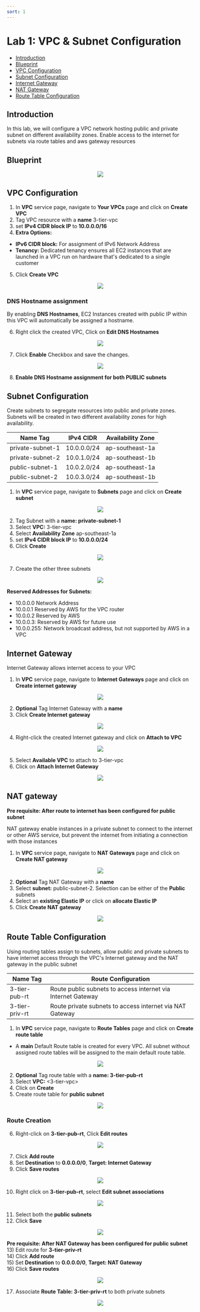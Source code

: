 ```yaml
---
sort: 1
---
```


# Lab 1: VPC & Subnet Configuration
- [Introduction](#introduction)
- [Blueprint](#blueprint)
- [VPC Configuration](#vpc-configuration)
- [Subnet Configuration](#subnet-configuration)
- [Internet Gateway](#internet-gateway)
- [NAT Gateway](#nat-gateway)
- [Route Table Configuration](#route-table-configuration)

## Introduction
In this lab, we will configure a VPC network hosting public and private subnet on different availability zones. Enable access to the internet for subnets via route tables and aws gateway resources


## Blueprint
<p align=center>
  <img src="blob/lab-1-vpc-subnet-arch.PNG">
</p>

## VPC Configuration

1) In **VPC** service page, navigate to **Your VPCs** page and click on **Create VPC**
2) Tag VPC resource with a **name** 3-tier-vpc
3) set **IPv4 CIDR block IP** to **10.0.0.0/16**
4) **Extra Options:**
- **IPv6 CIDR block:** For assignment of IPv6 Network Address
- **Tenancy:** Dedicated tenancy ensures all EC2 instances that are launched in a VPC run on hardware that's dedicated to a single customer 
5) Click **Create VPC** 

<p align=center>
  <img src="blob/lab-1-pic-1.PNG">
</p>

### DNS Hostname assignment
By enabling **DNS Hostnames**, EC2 Instances created with public IP within this VPC will automatically be assigned a hostname.

6) Right click the created VPC, Click on **Edit DNS Hostnames**
<p align=center>
  <img src="blob/lab-1-pic-2.PNG">
</p>

7) Click **Enable** Checkbox and save the changes.
<p align=center>
  <img src="blob/lab-1-pic-3.PNG">
</p>

8) **Enable DNS Hostname assignment for both PUBLIC subnets**

## Subnet Configuration

Create subnets to segregate resources into public and private zones. Subnets will be created in two different availability zones for
high availability.

Name Tag | IPv4 CIDR | Availability Zone
------------ | ------------- | -------------
private-subnet-1 | 10.0.0.0/24 | ap-southeast-1a
private-subnet-2 | 10.0.1.0/24 | ap-southeast-1b
public-subnet-1 | 10.0.2.0/24 | ap-southeast-1a
public-subnet-2 | 10.0.3.0/24 | ap-southeast-1b

1) In **VPC** service page, navigate to **Subnets** page and click on **Create subnet**

<p align=center>
  <img src="blob/lab-1-pic-4.PNG">
</p>

2) Tag Subnet with a **name: private-subnet-1**
3) Select **VPC:** 3-tier-vpc
4) Select **Availability Zone** ap-southeast-1a
5) set **IPv4 CIDR block IP** to **10.0.0.0/24**
6) Click **Create**

<p align=center>
  <img src="blob/lab-1-pic-5.PNG">
</p>

7) Create the other three subnets

<p align=center>
  <img src="blob/lab-1-pic-6.PNG">
</p>

**Reserved Addresses for Subnets:**
- 10.0.0.0 Network Address
- 10.0.0.1 Reserved by AWS for the VPC router
- 10.0.0.2 Reserved by AWS
- 10.0.0.3: Reserved by AWS for future use
- 10.0.0.255: Network broadcast address, but not supported by AWS in a VPC

## Internet Gateway

Internet Gateway allows internet access to your VPC

1) In **VPC** service page, navigate to **Internet Gateways** page and click on **Create internet gateway**

<p align=center>
  <img src="blob/lab-1-pic-10.PNG">
</p>

2) **Optional** Tag Internet Gateway with a **name** 
3) Click **Create Internet gateway**

<p align=center>
  <img src="blob/lab-1-pic-11.PNG">
</p>

4) Right-click the created Internet gateway and click on **Attach to VPC**

<p align=center>
  <img src="blob/lab-1-pic-12.PNG">
</p>

5) Select **Available VPC** to attach to 3-tier-vpc
6) Click on **Attach Internet Gateway**

<p align=center>
  <img src="blob/lab-1-pic-13.PNG">
</p>

## NAT gateway 

**Pre requisite: After route to internet has been configured for public subnet**

NAT gateway enable instances in a private subnet to connect to the internet or other AWS service, 
but prevent the internet from initiating a connection with those instances

1) In **VPC** service page, navigate to **NAT Gateways** page and click on **Create NAT gateway**

<p align=center>
  <img src="blob/lab-1-pic-7.PNG">
</p>

2) **Optional** Tag NAT Gateway with a **name** 
3) Select **subnet:** public-subnet-2. Selection can be either of the **Public** subnets
4) Select an **existing Elastic IP** or click on **allocate Elastic IP**
5) Click **Create NAT gateway**

<p align=center>
  <img src="blob/lab-1-pic-8.PNG">
</p>

## Route Table Configuration

Using routing tables assign to subnets, allow public and private subnets to have internet access through the VPC's Internet gateway and the NAT gateway in the public subnet

Name Tag |  Route Configuration
------------ | -------------
3-tier-pub-rt | Route public subnets to access internet via Internet Gateway
3-tier-priv-rt | Route private subnets to access internet via NAT Gateway 

1) In **VPC** service page, navigate to **Route Tables** page and click on **Create route table**
- A **main** Default Route table is created for every VPC. All subnet without assigned route tables will be assigned to the main default route table.

<p align=center>
  <img src="blob/lab-1-pic-9.PNG">
</p>

2) **Optional** Tag route table with a **name: 3-tier-pub-rt** 
3) Select **VPC:** <3-tier-vpc>
4) Click on **Create**
5) Create route table for **public subnet**

<p align=center>
  <img src="blob/lab-1-pic-15.PNG">
</p>

### Route Creation

6) Right-click on **3-tier-pub-rt**, Click **Edit routes**

<p align=center>
  <img src="blob/lab-1-pic-16.PNG">
</p>

7) Click **Add route**
8) Set **Destination** to **0.0.0.0/0**, **Target: Internet Gateway** 
9) Click **Save routes** 

<p align=center>
  <img src="blob/lab-1-pic-17.PNG">
</p>

10) Right click on **3-tier-pub-rt**, select **Edit subnet associations**

<p align=center>
  <img src="blob/lab-1-pic-19.PNG">
</p>

11) Select both the **public subnets**
12) Click **Save**

<p align=center>
  <img src="blob/lab-1-pic-20.PNG">
</p>

**Pre requisite: After NAT Gateway has been configured for public subnet**\
13) Edit route for **3-tier-priv-rt**\
14) Click **Add route**\
15) Set **Destination** to **0.0.0.0/0**, **Target: NAT Gateway**\
16) Click **Save routes** 

<p align=center>
  <img src="blob/lab-1-pic-18.PNG">
</p>

17) Associate **Route Table: 3-tier-priv-rt** to both private subnets

<p align=center>
  <img src="blob/lab-1-pic-21.PNG">
</p>